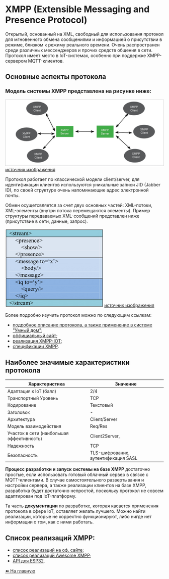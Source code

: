 # XMPP (Extensible Messaging and Presence Protocol)

Открытый, основанный на XML, свободный для использования протокол для мгновенного обмена сообщениями и информацией о присутствии в режиме, близком к режиму реального времени. Очень распространен среди различных мессенджеров и прочих средств общения в сети. Протокол имеет место в IoT-системах, особенно при поддержке XMPP-сервером MQTT-клиентов.

## Основные аспекты протокола

### Модель системы XMPP представлена на рисунке ниже:

![XMPP System Structure](../media/xmpp/sys-structure.jpg)
[источник изображения](https://www.briskbraintech.com/xmpp-a-communication-protocol-for-the-internet-of-things/)

Протокол работает по классической модели client/server, для идентификации клиентов используются уникальные записи JID (Jabber ID), по своей структуре очень напоминающие адрес электронной почты.

Обмен осущетсвляется за счет двух основных частей: XML-потоки, XML-элементы (внутри потока перемещаются элементы). Пример структуры передаваемых XML-сообщений представлен ниже (присутствие в сети, данные, запрос).

![XMPP Message Structure](../media/xmpp/message.png)
[источник изображения](https://www.researchgate.net/publication/329609409_Security_Vulnerabilities_and_Cyber_Threat_Analysis_of_the_XMPP_Protocol_in_an_IoT_Ecosystem)

Более подробно изучить протокол можно по следующим ссылкам:
* [подробное описание протокола, а также применение в системе "Умный дом"](https://www.in.tum.de/fileadmin/w00bws/cm/thesis/bt-sauter-2020.pdf);
* [оффициальный сайт](https://xmpp.org);
* [реализация XMPP-IOT](https://xmpp.org/uses/internet-of-things.html);
* [спецификации XMPP](https://xmpp.org/extensions/).

## Наиболее значимые характеристики протокола

|   Характеристика  |   Значение    |
|----               |----
|   Адаптация к IoT (балл)    |   2/4 |
|   Транспортный Уровень    |   TCP |
|   Кодирование    |    Текстовый    |
|   Заголовок    |    -    |
|   Архитектура    |    Client/Server    |
|   Модель взаимодействия    |    Req/Res   |
|   Участок в сети (наибольшая эффективность)    |    Client2Server,    |
|   Надежность    |    TCP    |
|   Безопасность    |    TLS-шифрование, аутентификация SASL    |

**Процесс разработки и запуск системы на базе XMPP** достаточно простые, если использовать готовый облачный сервер в связке с MQTT-клиентами. В случае самостоятельного развертывания и настройки сервера, а также реализации клиентов на базе XMPP, разработка будет достаточно непростой, поскольку протокол не совсем адаптирован под IoT-платформу.

Та часть **документации** по разработке, которая касается применения протокола в сфере IoT, оставляет желать лучшего. Можно найти реализации, которые не корректно функционируют, либо нигде нет информации о том, как с ними работать.

## Список реализаций XMPP:
* [список реализаций на оф. сайте](https://xmpp.org/software/);
* [список реализаций Awesome XMPP](https://github.com/bluszcz/awesome-xmpp);
* [API для ESP32](https://github.com/COM8/esp32-xmpp-iot).

[:arrow_left: На главную](/README.md)
